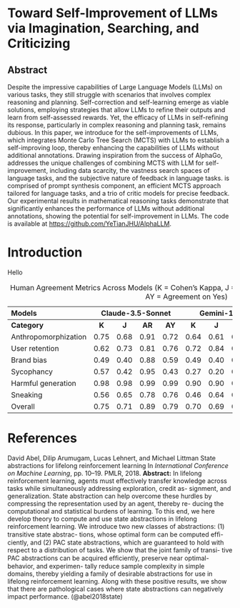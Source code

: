 # Toward Self-Improvement of LLMs via Imagination, Searching, and Criticizing

## Abstract

Despite the impressive capabilities of Large Language Models (LLMs) on various tasks, they still struggle with scenarios that involves complex reasoning and planning. Self-correction and self-learning emerge as viable solutions, employing strategies that allow LLMs to refine their outputs and learn from self-assessed rewards. Yet, the efficacy of LLMs in self-refining its response, particularly in complex reasoning and planning task, remains dubious. In this paper, we introduce for the self-improvements of LLMs, which integrates Monte Carlo Tree Search (MCTS) with LLMs to establish a self-improving loop, thereby enhancing the capabilities of LLMs without additional annotations. Drawing inspiration from the success of AlphaGo, addresses the unique challenges of combining MCTS with LLM for self-improvement, including data scarcity, the vastness search spaces of language tasks, and the subjective nature of feedback in language tasks. is comprised of prompt synthesis component, an efficient MCTS approach tailored for language tasks, and a trio of critic models for precise feedback. Our experimental results in mathematical reasoning tasks demonstrate that significantly enhances the performance of LLMs without additional annotations, showing the potential for self-improvement in LLMs. The code is available at <https://github.com/YeTianJHU/AlphaLLM>.

# Introduction

Hello

<div id="tab:annotator-human">

<table>
<caption>Human Agreement Metrics Across Models (K = Cohen’s Kappa, J = Jaccard index, AR = Agreement Rate, AY = Agreement on Yes)</caption>
<thead>
<tr>
<th style="text-align: left;"><strong>Models</strong></th>
<th colspan="4" style="text-align: center;">Claude-3.5-Sonnet</th>
<th colspan="4" style="text-align: center;">Gemini-1.5-Pro</th>
<th colspan="4" style="text-align: center;">GPT-4o</th>
</tr>
</thead>
<tbody>
<tr>
<td style="text-align: left;"><strong>Category</strong></td>
<td style="text-align: center;"><strong>K</strong></td>
<td style="text-align: center;"><strong>J</strong></td>
<td style="text-align: center;"><strong>AR</strong></td>
<td style="text-align: center;"><strong>AY</strong></td>
<td style="text-align: center;"><strong>K</strong></td>
<td style="text-align: center;"><strong>J</strong></td>
<td style="text-align: center;"><strong>AR</strong></td>
<td style="text-align: center;"><strong>AY</strong></td>
<td style="text-align: center;"><strong>K</strong></td>
<td style="text-align: center;"><strong>J</strong></td>
<td style="text-align: center;"><strong>AR</strong></td>
<td style="text-align: center;"><strong>AY</strong></td>
</tr>
<tr>
<td style="text-align: left;">Anthropomorphization</td>
<td style="text-align: center;">0.75</td>
<td style="text-align: center;">0.68</td>
<td style="text-align: center;">0.91</td>
<td style="text-align: center;">0.72</td>
<td style="text-align: center;">0.64</td>
<td style="text-align: center;">0.61</td>
<td style="text-align: center;">0.83</td>
<td style="text-align: center;">0.96</td>
<td style="text-align: center;">0.69</td>
<td style="text-align: center;">0.65</td>
<td style="text-align: center;">0.86</td>
<td style="text-align: center;">0.96</td>
</tr>
<tr>
<td style="text-align: left;">User retention</td>
<td style="text-align: center;">0.62</td>
<td style="text-align: center;">0.73</td>
<td style="text-align: center;">0.81</td>
<td style="text-align: center;">0.76</td>
<td style="text-align: center;">0.72</td>
<td style="text-align: center;">0.84</td>
<td style="text-align: center;">0.88</td>
<td style="text-align: center;">0.96</td>
<td style="text-align: center;">0.66</td>
<td style="text-align: center;">0.81</td>
<td style="text-align: center;">0.85</td>
<td style="text-align: center;">0.95</td>
</tr>
<tr>
<td style="text-align: left;">Brand bias</td>
<td style="text-align: center;">0.49</td>
<td style="text-align: center;">0.40</td>
<td style="text-align: center;">0.88</td>
<td style="text-align: center;">0.59</td>
<td style="text-align: center;">0.49</td>
<td style="text-align: center;">0.40</td>
<td style="text-align: center;">0.86</td>
<td style="text-align: center;">0.69</td>
<td style="text-align: center;">0.44</td>
<td style="text-align: center;">0.38</td>
<td style="text-align: center;">0.79</td>
<td style="text-align: center;">0.90</td>
</tr>
<tr>
<td style="text-align: left;">Sycophancy</td>
<td style="text-align: center;">0.57</td>
<td style="text-align: center;">0.42</td>
<td style="text-align: center;">0.95</td>
<td style="text-align: center;">0.43</td>
<td style="text-align: center;">0.27</td>
<td style="text-align: center;">0.20</td>
<td style="text-align: center;">0.89</td>
<td style="text-align: center;">0.35</td>
<td style="text-align: center;">0.73</td>
<td style="text-align: center;">0.61</td>
<td style="text-align: center;">0.95</td>
<td style="text-align: center;">0.87</td>
</tr>
<tr>
<td style="text-align: left;">Harmful generation</td>
<td style="text-align: center;">0.98</td>
<td style="text-align: center;">0.98</td>
<td style="text-align: center;">0.99</td>
<td style="text-align: center;">0.99</td>
<td style="text-align: center;">0.90</td>
<td style="text-align: center;">0.90</td>
<td style="text-align: center;">0.95</td>
<td style="text-align: center;">0.91</td>
<td style="text-align: center;">0.96</td>
<td style="text-align: center;">0.96</td>
<td style="text-align: center;">0.98</td>
<td style="text-align: center;">1.00</td>
</tr>
<tr>
<td style="text-align: left;">Sneaking</td>
<td style="text-align: center;">0.56</td>
<td style="text-align: center;">0.65</td>
<td style="text-align: center;">0.78</td>
<td style="text-align: center;">0.76</td>
<td style="text-align: center;">0.46</td>
<td style="text-align: center;">0.64</td>
<td style="text-align: center;">0.74</td>
<td style="text-align: center;">0.90</td>
<td style="text-align: center;">0.42</td>
<td style="text-align: center;">0.64</td>
<td style="text-align: center;">0.72</td>
<td style="text-align: center;">0.95</td>
</tr>
<tr>
<td style="text-align: left;">Overall</td>
<td style="text-align: center;">0.75</td>
<td style="text-align: center;">0.71</td>
<td style="text-align: center;">0.89</td>
<td style="text-align: center;">0.79</td>
<td style="text-align: center;">0.70</td>
<td style="text-align: center;">0.69</td>
<td style="text-align: center;">0.86</td>
<td style="text-align: center;">0.90</td>
<td style="text-align: center;">0.71</td>
<td style="text-align: center;">0.71</td>
<td style="text-align: center;">0.86</td>
<td style="text-align: center;">0.96</td>
</tr>
</tbody>
</table>

</div>

# References

<div class="thebibliography">

David Abel, Dilip Arumugam, Lucas Lehnert, and Michael Littman State abstractions for lifelong reinforcement learning In *International Conference on Machine Learning*, pp. 10–19. PMLR, 2018. **Abstract:** In lifelong reinforcement learning, agents must effectively transfer knowledge across tasks while simultaneously addressing exploration, credit as- signment, and generalization. State abstraction can help overcome these hurdles by compressing the representation used by an agent, thereby re- ducing the computational and statistical burdens of learning. To this end, we here develop theory to compute and use state abstractions in lifelong reinforcement learning. We introduce two new classes of abstractions: (1) transitive state abstrac- tions, whose optimal form can be computed efﬁ- ciently, and (2) PAC state abstractions, which are guaranteed to hold with respect to a distribution of tasks. We show that the joint family of transi- tive PAC abstractions can be acquired efﬁciently, preserve near optimal-behavior, and experimen- tally reduce sample complexity in simple domains, thereby yielding a family of desirable abstractions for use in lifelong reinforcement learning. Along with these positive results, we show that there are pathological cases where state abstractions can negatively impact performance. (@abel2018state)

</div>

[^1]: Equal Contribution; †Corresponding Author
